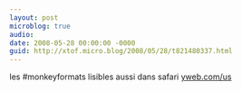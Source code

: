 ```yaml
---
layout: post
microblog: true
audio: 
date: 2008-05-28 00:00:00 -0000
guid: http://xtof.micro.blog/2008/05/28/t821480337.html
---
```

les #monkeyformats lisibles aussi dans safari [yweb.com/us](http://yweb.com/us)
